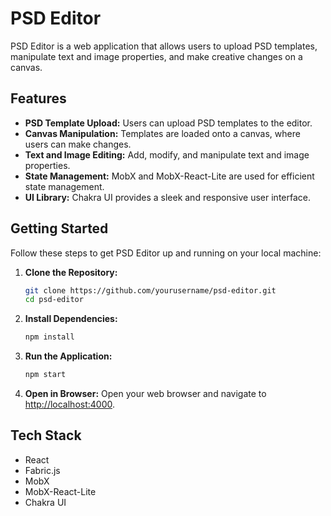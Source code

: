 # PSD Editor

PSD Editor is a web application that allows users to upload PSD templates, manipulate text and image properties, and make creative changes on a canvas.

## Features

- **PSD Template Upload:** Users can upload PSD templates to the editor.
- **Canvas Manipulation:** Templates are loaded onto a canvas, where users can make changes.
- **Text and Image Editing:** Add, modify, and manipulate text and image properties.
- **State Management:** MobX and MobX-React-Lite are used for efficient state management.
- **UI Library:** Chakra UI provides a sleek and responsive user interface.

## Getting Started

Follow these steps to get PSD Editor up and running on your local machine:

1. **Clone the Repository:**
   ```bash
   git clone https://github.com/yourusername/psd-editor.git
   cd psd-editor
   ```

2. **Install Dependencies:**
   ```bash
   npm install
   ```

3. **Run the Application:**
   ```bash
   npm start
   ```

4. **Open in Browser:**
   Open your web browser and navigate to [http://localhost:4000](http://localhost:4000).

## Tech Stack

- React
- Fabric.js
- MobX
- MobX-React-Lite
- Chakra UI